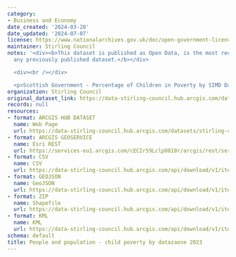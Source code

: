 ```yaml
---
category:
- Business and Economy
date_created: '2024-03-28'
date_updated: '2024-07-07'
license: https://www.nationalarchives.gov.uk/doc/open-government-licence/version/3/
maintainer: Stirling Council
notes: '<div><b>This dataset is published as Open Data, is the most recent, and replaces
  any previously published dataset.</b></div>

  <div><br /></div>

  <p>Scottish Government - Percentage of Children in Poverty by SIMD Data Zone.</p>'
organization: Stirling Council
original_dataset_link: https://data-stirling-council.hub.arcgis.com/datasets/stirling-council::people-and-population-child-poverty-by-datazaone-2023
records: null
resources:
- format: ARCGIS HUB DATASET
  name: Web Page
  url: https://data-stirling-council.hub.arcgis.com/datasets/stirling-council::people-and-population-child-poverty-by-datazaone-2023
- format: ARCGIS GEOSERVICE
  name: Esri REST
  url: https://services-eu1.arcgis.com/cECIr59LclpO818r/arcgis/rest/services/people%20and%20population%20-%20child%20poverty%20by%20datazaone/FeatureServer/0
- format: CSV
  name: CSV
  url: https://data-stirling-council.hub.arcgis.com/api/download/v1/items/04f9359a9a304f78bb87094ce4f16aef/csv?layers=0
- format: GEOJSON
  name: GeoJSON
  url: https://data-stirling-council.hub.arcgis.com/api/download/v1/items/04f9359a9a304f78bb87094ce4f16aef/geojson?layers=0
- format: ZIP
  name: Shapefile
  url: https://data-stirling-council.hub.arcgis.com/api/download/v1/items/04f9359a9a304f78bb87094ce4f16aef/shapefile?layers=0
- format: KML
  name: KML
  url: https://data-stirling-council.hub.arcgis.com/api/download/v1/items/04f9359a9a304f78bb87094ce4f16aef/kml?layers=0
schema: default
title: People and population - child poverty by datazaone 2023
---
```

